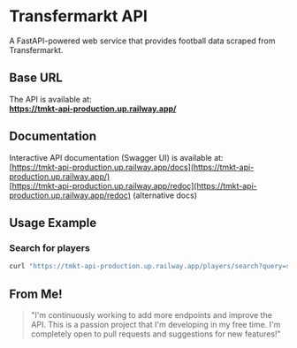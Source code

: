 # Transfermarkt API

A FastAPI-powered web service that provides football data scraped from Transfermarkt.

## Base URL

The API is available at:  
**https://tmkt-api-production.up.railway.app/**

## Documentation

Interactive API documentation (Swagger UI) is available at:  
[https://tmkt-api-production.up.railway.app/docs](https://tmkt-api-production.up.railway.app/)  
[https://tmkt-api-production.up.railway.app/redoc](https://tmkt-api-production.up.railway.app/redoc) (alternative docs)


## Usage Example

### Search for players
```bash
curl "https://tmkt-api-production.up.railway.app/players/search?query=saka"
```

## From Me!

> "I'm continuously working to add more endpoints and improve the API. This is a passion project that I'm developing in my free time. I'm completely open to pull requests and suggestions for new features!"